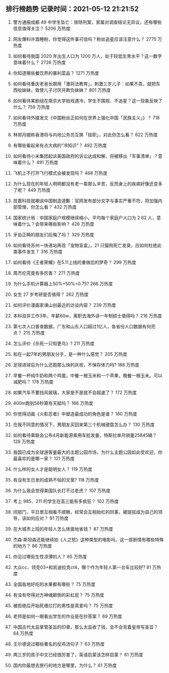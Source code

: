 
## 排行榜趋势 记录时间：2021-05-12 21:21:52
  
  1. 警方通报成都 49 中学生坠亡：排除刑案，家属对调查结论无异议，还有哪些信息值得关注？ 5206 万热度
    
  2. 网友爆料许嵩睡粉，你觉得这件事可信吗？粉丝追星应该注意什么？ 2775 万热度
    
  3. 如何看待我国 2020 年出生人口为 1200 万人，处于较低生育水平？这一数字意味着什么？ 2726 万热度
    
  4. 你知道哪些餐饮界的暴利菜品？ 1271 万热度
    
  5. 如何看待重庆老爸长期用「激将法教育」，刺激三岁儿子：如果不乖，就把东西给妹妹，致使儿子讨厌并欺负妹妹？ 801 万热度
    
  6. 如何看待某剧组在南京大学拍戏遇冷，学生不围观、不追星？这一现象反映了什么？ 759 万热度
    
  7. 如何看待外媒发文《中国粉丝正如何在世界上强化中国「民族主义」》？ 718 万热度
    
  8. 林郑月娥称香港将与内地公务员互换「挂职」，对此你怎么看？ 622 万热度
    
  9. 有哪些看起来有点大病的“冷知识”？ 492 万热度
    
  10. 如何看待小米集团起诉美国政府的诉讼达成和解，将被移出「军事清单」？意味着什么？ 491 万热度
    
  11. 飞机上不打开飞行模式会被发现吗？ 468 万热度
    
  12. 为什么现在的年轻人明明都没有老一辈那么辛苦，反而身上的疾病好像还变多了呢？ 449 万热度
    
  13. 技嘉科技就嘲讽中国制造道歉：官网发布部分文字与事实严重不符，将加强内部管理，你怎么看？ 432 万热度
    
  14. 国家统计局：中国家庭户规模继续缩小，平均每个家庭户人口为 2.62 人，意味着什么？会带来哪些影响？ 426 万热度
    
  15. 牙齿正畸的朋友们后悔了吗？ 329 万热度
    
  16. 如何看待苏州一快递站再现「宠物盲盒」，21 只猫狗死亡发臭，应如何杜绝此类事件发生？ 316 万热度
    
  17. 如何看待《王者荣耀》在5.11上线的重做后的梦奇？ 299 万热度
    
  18. 周杰伦究竟有多厉害？ 271 万热度
    
  19. 为什么手机计算器上50%+50%=0.75? 266 万热度
    
  20. 女生 27 岁考研是否值得？ 262 万热度
    
  21. 如何评价漫画家谏山创最近的访谈内容？ 239 万热度
    
  22. 本科双非工作3年，年薪60w，离职去海外读一年制硕士值得吗？ 216 万热度
    
  23. 第七次人口普查数据，广东和山东人口超过1亿人，各省份人口数据有何亮点？ 215 万热度
    
  24. 怎么评价《杀死一只知更鸟》? 211 万热度
    
  25. 和在一起7年的男朋友分手，是一种什么感觉？ 205 万热度
    
  26. 足球进球后为什么还跑那么快的庆祝，不保存体力吗? 188 万热度
    
  27. 早餐一杯纯牛奶和两个鸡蛋，中餐一根玉米和一个苹果，晚餐一根玉米。可以减肥吗？ 178 万热度
    
  28. 如果汽车不要挡风玻璃，大家是不是就不会超速了？ 172 万热度
    
  29. 400m跑到56秒算有天赋吗？ 166 万热度
    
  30. 你觉得动画《火影忍者》中塑造最成功的角色是谁？ 160 万热度
    
  31. 在我不同意的情况下，男朋友买回来第三个机械键盘怎么办？ 130 万热度
    
  32. 如何看待乘联会公布4月新能源乘用车批发量，特斯拉单月销量25845辆？ 128 万热度
    
  33. 我国已成为全球游客量最大的主题公园市场，为什么主题公园如此受欢迎，你最喜欢的是哪一家？ 121 万热度
    
  34. 什么样的女人才是聪明女人？ 119 万热度
    
  35. 有没有生日发的成熟不俗的文案? 118 万热度
    
  36. 为什么我会觉得美国队长打不过老虎？ 107 万热度
    
  37. 考上 985、211 的学生在高三能有多疯狂？ 102 万热度
    
  38. 同部门，平日里互相看不顺眼，经常会互相抬杠的同事，被提拔成为自己的领导，该如何应对？ 91 万热度
    
  39. 在大城市上班的年轻人怎么体面地省钱？ 87 万热度
    
  40. 杰森·斯坦森还能继续拍《人之怒》这种类型的电影吗，这一部剧情有哪些特殊的地方？ 86 万热度
    
  41. 你见过哪些生性凉薄的人？ 85 万热度
    
  42. 大众cc、领克03+和凯迪拉克ct4，哪个作为年轻人第一台车比较好? 81 万热度
    
  43. 全国各地好吃的水果都有哪些？ 75 万热度
    
  44. 有没有夸得对方神魂颠倒的彩虹屁？ 75 万热度
    
  45. 被拒绝后开始死缠烂打的男性是真爱吗？ 75 万热度
    
  46. 老师是如何一眼看出学生的作业是在抄答案？ 69 万热度
    
  47. 中国古代太监掌管圣旨的印章，那么太监收了钱，会不会背着皇帝写圣旨？ 64 万热度
    
  48. 王尔德说过哪些著名的反鸡汤句子？ 63 万热度
    
  49. 两三岁的孩子中文已经很厉害了，英语启蒙该怎样启蒙？ 61 万热度
    
  50. 国内你最想去旅行的地方是哪里，为什么？ 61 万热度
    